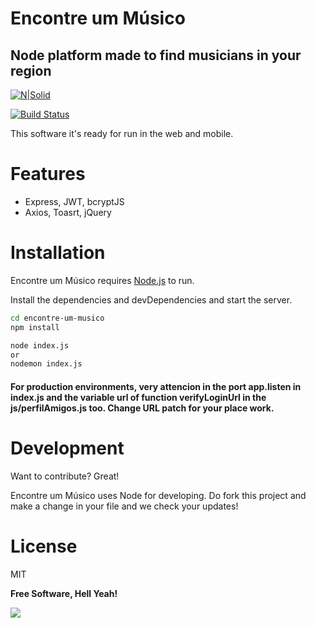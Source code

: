 # Encontre um Músico
## Node platform made to find musicians in your region

[![N|Solid](https://cldup.com/dTxpPi9lDf.thumb.png)](https://nodesource.com/products/nsolid)

[![Build Status](https://travis-ci.org/joemccann/dillinger.svg?branch=master)](https://travis-ci.org/joemccann/dillinger)

This software it's ready for run in the web and mobile.

# Features

- Express, JWT, bcryptJS
- Axios, Toasrt, jQuery

# Installation

Encontre um Músico requires [Node.js](https://nodejs.org/) to run.

Install the dependencies and devDependencies and start the server.

```sh
cd encontre-um-musico
npm install

node index.js 
or 
nodemon index.js
```

#### For production environments, very attencion in the port app.listen in index.js and the variable url of function verifyLoginUrl in the js/perfilAmigos.js too. Change URL patch for your place work.


# Development

Want to contribute? Great!

Encontre um Músico uses Node for developing.
Do fork this project and make a change in your file and we check your updates!


# License

MIT

**Free Software, Hell Yeah!**

[//]: # (These are reference links used in the body of this note and get stripped out when the markdown processor does its job. There is no need to format nicely because it shouldn't be seen. Thanks SO - http://stackoverflow.com/questions/4823468/store-comments-in-markdown-syntax)

<img  src="https://raw.githubusercontent.com/gabrielguedesflores/encontre-um-musico/master/images/readme.png?token=GHSAT0AAAAAABPPHKDY32JULVLPGJX2IIVAYQRSU6Q">
